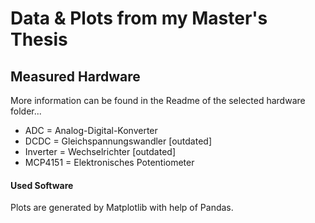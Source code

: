 # Data & Plots from my Master's Thesis

## Measured Hardware

More information can be found in the Readme of the selected hardware folder...

- ADC = Analog-Digital-Konverter
- DCDC = Gleichspannungswandler [outdated]
- Inverter = Wechselrichter [outdated]
- MCP4151 = Elektronisches Potentiometer

#### Used Software

Plots are generated by Matplotlib with help of Pandas.